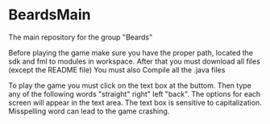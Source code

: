 # BeardsMain
The main repository for the group "Beards"

Before playing the game make sure you have the proper path, located the sdk and fml to modules in workspace.
After that you must download all files (except the README file) 
You must also Compile all the .java files

To play the game you must click on the text box at the buttom.
Then type any of the following words "straight" right" left "back".
The options for each screen will appear in the text area.
The text box is sensitive to capitalization.
Misspelling word can lead to the game crashing.
